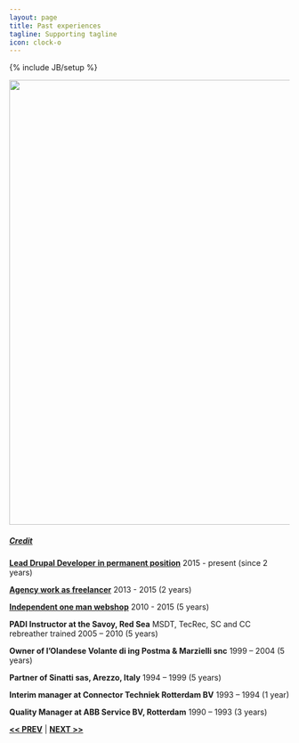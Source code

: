 ```yaml
---
layout: page
title: Past experiences
tagline: Supporting tagline
icon: clock-o
---
```

{% include JB/setup %}

<a href="https://www.flickr.com/photos/zunami/2931956797" title="View photo on Flickr" target="_blank"><img src="https://farm4.staticflickr.com/3250/2931956797_0f2a7ab0cc_b.jpg" style="width: 800px;"></a><br />
<h5><a href="https://www.flickr.com/people/zunami/" title="View user on Flickr" target="_blank">Credit</a></h5> 

**[Lead Drupal Developer in permanent position](/work.html#permanent)**
2015 - present (since 2 years)

**[Agency work as freelancer](/work.html#agency)**
2013 - 2015 (2 years)

**[Independent one man webshop](/work.html#webshop)**
2010 - 2015 (5 years)

**PADI Instructor at the Savoy, Red Sea**
MSDT, TecRec, SC and CC rebreather trained
2005 – 2010 (5 years)

**Owner of l’Olandese Volante di ing Postma & Marzielli snc**
1999 – 2004 (5 years)

**Partner of Sinatti sas, Arezzo, Italy**
1994 – 1999 (5 years)

**Interim manager at Connector Techniek Rotterdam BV**
1993 – 1994 (1 year)

**Quality Manager at ABB Service BV, Rotterdam**
1990 – 1993 (3 years)

<a href="/edu.html#top" title="Education"><b><< PREV</b></a> &#124; <a href="/#top" title="Home"><b>NEXT >></b></a>
